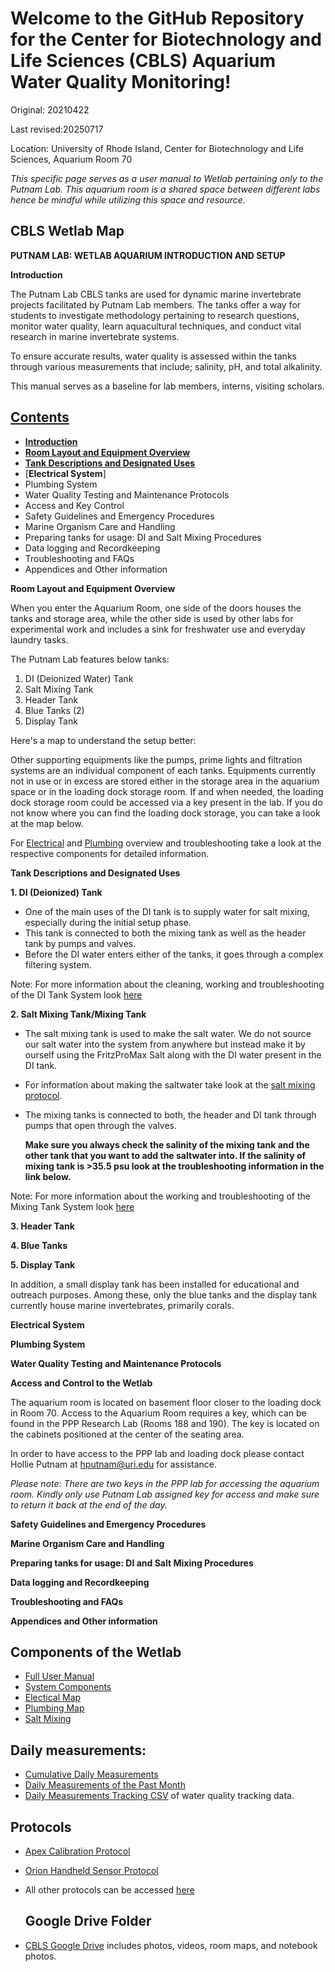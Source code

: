 
# Welcome to the GitHub Repository for the Center for Biotechnology and Life Sciences (CBLS) Aquarium Water Quality Monitoring!

Original: 20210422

Last revised:20250717  


Location: University of Rhode Island, Center for Biotechnology and Life Sciences, Aquarium Room 70

*This specific page serves as a user manual to Wetlab pertaining only to the Putnam Lab. This aquarium room is a shared space between different labs hence be mindful while utilizing this space and resource.*

## **CBLS Wetlab Map** 

[Add Map 1 of the general lab including all spaces]: #

**PUTNAM LAB: WETLAB AQUARIUM INTRODUCTION AND SETUP**

**<a name="Introduction"></a> Introduction**

The Putnam Lab CBLS tanks are used for dynamic marine invertebrate projects facilitated by Putnam Lab members. The tanks offer a way for students to investigate methodology pertaining to research questions, monitor water quality, learn aquacultural techniques, and conduct vital research in marine invertebrate systems. 

To ensure accurate results, water quality is assessed within the tanks through various measurements that include; salinity, pH, and total alkalinity.

This manual serves as a baseline for lab members, interns, visiting scholars. 


## <ins> **Contents** </ins>

- [**Introduction**](#Introduction)
- [**Room Layout and Equipment Overview**](#Room_Layout_and_Equipment_Overview)
- [**Tank Descriptions and Designated Uses**](#Tank_Descriptions_and_Designated_Uses)
- [**Electrical System**]
- Plumbing System 
- Water Quality Testing and Maintenance Protocols
- Access and Key Control
- Safety Guidelines and Emergency Procedures
- Marine Organism Care and Handling
- Preparing tanks for usage: DI and Salt Mixing Procedures
- Data logging and Recordkeeping
- Troubleshooting and FAQs 
- Appendices and Other information 


**<a name="Room_Layout_and_Equipment_Overview"></a> Room Layout and Equipment Overview**

When you enter the Aquarium Room, one side of the doors houses the tanks and storage area, while the other side is used by other labs for experimental work and includes a sink for freshwater use and everyday laundry tasks. 

The Putnam Lab features below tanks: 
1. DI (Deionized Water) Tank
2. Salt Mixing Tank
3. Header Tank
4. Blue Tanks (2)
5. Display Tank 

Here's a map to understand the setup better: 

[Top View Add image of Map 2- Specific Map of Putnam Lab tanks and design]: #

[<img width="892" alt="Screen Shot 2023-11-08 at 4 02 07 PM" src="https://github.com/Putnam-Lab/CBLS_Wetlab/assets/5198996/002bc5dc-806a-4b8b-95d4-de0ea7ceeb95">]: #

Other supporting equipments like the pumps, prime lights and filtration systems are an individual component of each tanks. Equipments currently not in use or in excess are stored either in the storage area in the aquarium space or in the loading dock storage room. If and when needed, the loading dock storage room could be accessed via a key present in the lab. If you do not know where you can find the loading dock storage, you can take a look at the map below.

[Add map for directions to loading dock storage]: #

For [Electrical]() and [Plumbing]() overview and troubleshooting take a look at the respective components for detailed information. 

**<a name="Tank_Descriptions_and_Designated_Uses"></a> Tank Descriptions and Designated Uses**

**1. DI (Deionized) Tank**
- One of the main uses of the DI tank is to supply water for salt mixing, especially during the initial setup phase.
- This tank is connected to both the mixing tank as well as the header tank by pumps and valves. 
- Before the DI water enters either of the tanks, it goes through a complex filtering system. 

Note: For more information about the cleaning, working and troubleshooting of the DI Tank System look [here](https://github.com/Putnam-Lab/CBLS_Wetlab/blob/a1f1c11a7e67a65b3d51d5bcb837b07c02263785/CBLS_Wetlab_Protocols/CBLS-Tank-Systems-Information.md)
    
**2. Salt Mixing Tank/Mixing Tank**
- The salt mixing tank is used to make the salt water. We do not source our salt water into the system from anywhere but instead make it by ourself using the FritzProMax Salt along with the DI water present in the DI tank. 
- For information about making the saltwater take look at the [salt mixing protocol](https://github.com/Putnam-Lab/CBLS_Wetlab/blob/a76b1daa0496a1519f671ba8c47e95aadaaa959f/CBLS_Wetlab_Protocols/Salt_Mixing_Protocol.md).
- The mixing tanks is connected to both, the header and DI tank through pumps that open through the valves.

  **Make sure you always check the salinity of the mixing tank and the other tank that you want to add the saltwater into. If the salinity of mixing tank is >35.5 psu look at the troubleshooting information in the link below.**  

Note: For more information about the working and troubleshooting of the Mixing Tank System look [here](https://github.com/Putnam-Lab/CBLS_Wetlab/blob/a1f1c11a7e67a65b3d51d5bcb837b07c02263785/CBLS_Wetlab_Protocols/CBLS-Tank-Systems-Information.md)


**3. Header Tank**

**4. Blue Tanks**
 
 **5. Display Tank**
 
 In addition, a small display tank has been installed for educational and outreach purposes. Among these, only the blue tanks and the display tank currently house marine invertebrates, primarily corals.


**<a name="Electrical_System"></a> Electrical System**


**<a name="Plumbing_System"></a> Plumbing System**


**<a name="Water_Quality_Testing_and_Maintenance_Protocols"></a> Water Quality Testing and Maintenance Protocols**


**<a name="Access_and_Control_to_the_Wetlab"></a> Access and Control to the Wetlab**

The aquarium room is located on basement floor closer to the loading dock in Room 70. Access to the Aquarium Room requires a key, which can be found in the PPP Research Lab (Rooms 188 and 190). The key is located on the cabinets positioned at the center of the seating area. 

In order to have access to the PPP lab and loading dock please contact Hollie Putnam at hputnam@uri.edu for assistance. 

*Please note: There are two keys in the PPP lab for accessing the aquarium room. Kindly only use Putnam Lab assigned key for access and make sure to return it back at the end of the day.*


**<a name="Safety_Guidelines_and_Emergency_Procedures"></a> Safety Guidelines and Emergency Procedures**


**<a name="Marine_Organism_Care_and_Handling"></a> Marine Organism Care and Handling**


**<a name="Preparing_tanks_for_usage:_DI_and_Salt_Mixing_Procedures"></a> Preparing tanks for usage: DI and Salt Mixing Procedures**


**<a name="Data_logging_and_Recordkeeping"></a> Data logging and Recordkeeping**


**<a name="Troubleshooting_and_FAQs"></a> Troubleshooting and FAQs**


**<a name="Appendices_and_Other_Information"></a> Appendices and Other information**


## **Components of the Wetlab**
- [Full User Manual]()
- [System Components]()
- [Electical Map]()
- [Plumbing Map]()
- [Salt Mixing]()

## **Daily measurements:**
- [Cumulative Daily Measurements](https://github.com/Putnam-Lab/CBLS_Wetlab/blob/main/Output/Daily_Measurements_Past_Month.pdf)
- [Daily Measurements of the Past Month](https://github.com/Putnam-Lab/CBLS_Wetlab/blob/main/Output/Daily_Measurements_Past_Month.pdf)
- [Daily Measurements Tracking CSV](https://github.com/Putnam-Lab/CBLS_Wetlab/blob/main/Data/Daily_measurements_tracking.csv) of water quality tracking data.

## **Protocols**
- [Apex Calibration Protocol](https://github.com/Putnam-Lab/CBLS_Wetlab/blob/main/CBLS_Wetlab_Protocols/Apex-Calibration-Protocols.md) 
- [Orion Handheld Sensor Protocol](https://github.com/Putnam-Lab/CBLS_Wetlab/blob/main/CBLS_Wetlab_Protocols/Orion_MultiParameter_Sensor_Protocol.md)
- All other protocols can be accessed [here](https://github.com/Putnam-Lab/CBLS_Wetlab/tree/main/CBLS_Wetlab_Protocols) 


  ## **Google Drive Folder**
- [CBLS Google Drive](https://drive.google.com/drive/u/0/folders/1ocYxPYi3edLmXBJPu962fU0PFoS6fVF6) includes photos, videos, room maps, and notebook photos.

